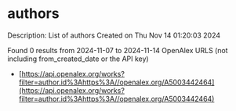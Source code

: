 # authors
Description: List of authors
Created on Thu Nov 14 01:20:03 2024

Found 0 results from 2024-11-07 to 2024-11-14
OpenAlex URLS (not including from_created_date or the API key)
- [https://api.openalex.org/works?filter=author.id%3Ahttps%3A//openalex.org/A5003442464](https://api.openalex.org/works?filter=author.id%3Ahttps%3A//openalex.org/A5003442464)

